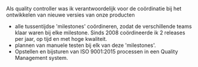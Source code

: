 Als quality controller was ik verantwoordelijk voor de coördinatie bij het ontwikkelen van nieuwe versies van onze producten
* alle tussentijdse 'milestones' coördineren, zodat de verschillende teams klaar waren bij elke milestone. Sinds 2008 coördineerde ik 2 releases per jaar, op tijd en met hoge kwaliteit.
* plannen van manuele testen bij elk van deze 'milestones'.
* Opstellen en bijsturen van ISO 9001:2015 processen in een Quality Management system.



